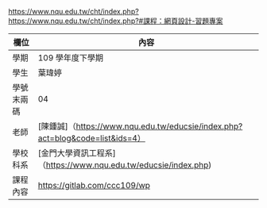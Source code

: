 https://www.nqu.edu.tw/cht/index.php?https://www.nqu.edu.tw/cht/index.php?#課程：網頁設計-習題專案

欄位 | 內容
-----|--------
學期 | 109 學年度下學期
學生|葉瑋婷
學號末兩碼| 04
老師| [陳鍾誠]（https://www.nqu.edu.tw/educsie/index.php?act=blog&code=list&ids=4）
學校科系| [金門大學資訊工程系]（https://www.nqu.edu.tw/educsie/index.php)
課程內容| https://gitlab.com/ccc109/wp
